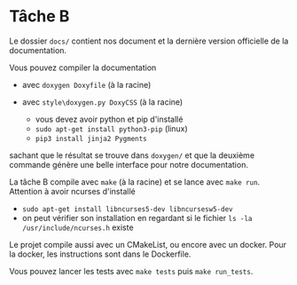 # Tâche B

Le dossier `docs/` contient nos document et la dernière version
officielle de la documentation.

Vous pouvez compiler la documentation
* avec `doxygen Doxyfile` (à la racine)
* avec `style\doxygen.py DoxyCSS` (à la racine)

    * vous devez avoir python et pip d'installé
    * `sudo apt-get install python3-pip` (linux)
    * `pip3 install jinja2 Pygments`

sachant que le résultat se trouve dans `doxygen/`
et que la deuxième commande génère une belle
interface pour notre documentation.
  
La tâche B compile avec
`make`
(à la racine) et se lance avec `make run`.
Attention à avoir ncurses d'installé

  * `sudo apt-get install libncurses5-dev libncursesw5-dev`
  * on peut vérifier son installation
    en regardant si le fichier `ls -la /usr/include/ncurses.h` existe

Le projet compile aussi avec un CMakeList, ou encore
avec un docker. Pour la docker, les instructions
sont dans le Dockerfile.

Vous pouvez lancer les tests avec
`make tests` puis `make run_tests`.